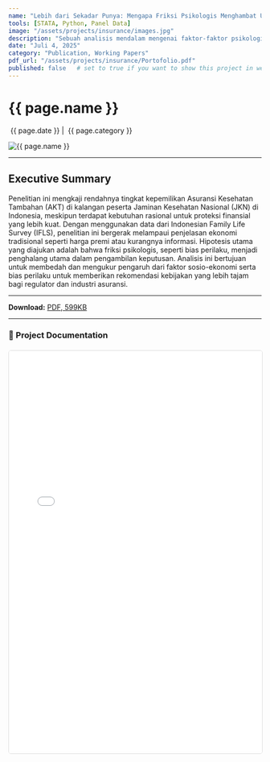```yaml
---
name: "Lebih dari Sekadar Punya: Mengapa Friksi Psikologis Menghambat Upgrade Asuransi di Era JKN"
tools: [STATA, Python, Panel Data]
image: "/assets/projects/insurance/images.jpg"
description: "Sebuah analisis mendalam mengenai faktor-faktor psikologis yang menghalangi partisipasi masyarakat dalam program asuransi kesehatan tambahan di Indonesia."
date: "Juli 4, 2025"
category: "Publication, Working Papers"
pdf_url: "/assets/projects/insurance/Portofolio.pdf"
published: false   # set to true if you want to show this project in website
---
```


# {{ page.name }}

<p class="post-metadata text-muted">
  <span><i class="fas fa-calendar-alt"></i> &nbsp;{{ page.date }}</span>
  <span class="mx-2">|</span>
  <span><i class="fas fa-folder"></i> &nbsp;{{ page.category }}</span>
</p>

<img src="{{ page.image | relative_url }}" alt="{{ page.name }}" class="w-full h-auto rounded-lg">

---

## Executive Summary

Penelitian ini mengkaji rendahnya tingkat kepemilikan Asuransi Kesehatan Tambahan (AKT) di kalangan peserta Jaminan Kesehatan Nasional (JKN) di Indonesia, meskipun terdapat kebutuhan rasional untuk proteksi finansial yang lebih kuat. Dengan menggunakan data dari Indonesian Family Life Survey (IFLS), penelitian ini bergerak melampaui penjelasan ekonomi tradisional seperti harga premi atau kurangnya informasi. Hipotesis utama yang diajukan adalah bahwa friksi psikologis, seperti bias perilaku, menjadi penghalang utama dalam pengambilan keputusan. Analisis ini bertujuan untuk membedah dan mengukur pengaruh dari faktor sosio-ekonomi serta bias perilaku untuk memberikan rekomendasi kebijakan yang lebih tajam bagi regulator dan industri asuransi.

---

<p>
  <strong>Download:</strong> <a href="{{ page.pdf_url | relative_url }}" download>PDF, 599KB</a>
</p>

---

### 📄 Project Documentation

<div class="pdf-container" style="width: 100%; height: 800px; margin-top: 20px;">
    <iframe
        style="width: 100%; height: 100%; border: 1px solid #ddd; border-radius: 5px;"
        src="{{ page.pdf_url | relative_url }}"
        title="Pratinjau PDF: {{ page.name }}">
        <p>Your browser does not support PDF previews.</p>
    </iframe>
</div>